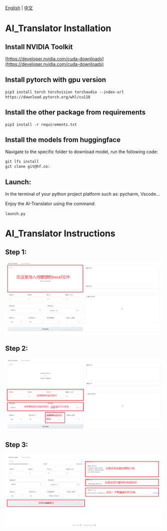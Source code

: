 

[English](README.md) | [中文](README_CN.md)

# AI_Translator Installation

## Install NVIDIA Toolkit

[https://developer.nvidia.com/cuda-downloads](https://developer.nvidia.com/cuda-downloads)

## Install pytorch with gpu version

```
pip3 install torch torchvision torchaudio --index-url https://download.pytorch.org/whl/cu118
```

## Install the other package from requirements

```
pip3 install -r requirements.txt
```

## **Install the models from huggingface**

Navigate to the specific folder to download model, run the following code:

```
git lfs install
git clone git@hf.co:
```

## **Launch:**

In the terminal of your python project platform such as: pycharm, Vscode...

Enjoy the AI-Translator using the command:

``launch.py``

# AI_Translator Instructions

## Step 1:

![1705652320228](image/README_CN/1705652320228.png)

## Step 2:

![1705653144370](image/README_CN/1705653144370.png)

## Step 3:

![1705653166073](image/README_CN/1705653166073.png)

